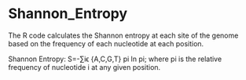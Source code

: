 # Shannon_Entropy

The R code calculates the Shannon entropy at each site of the genome based on the frequency of each nucleotide at each position.

Shannon Entropy: S=-∑iϵ {A,C,G,T} pi ln pi;  where pi is the relative frequency of nucleotide i at any given position.

